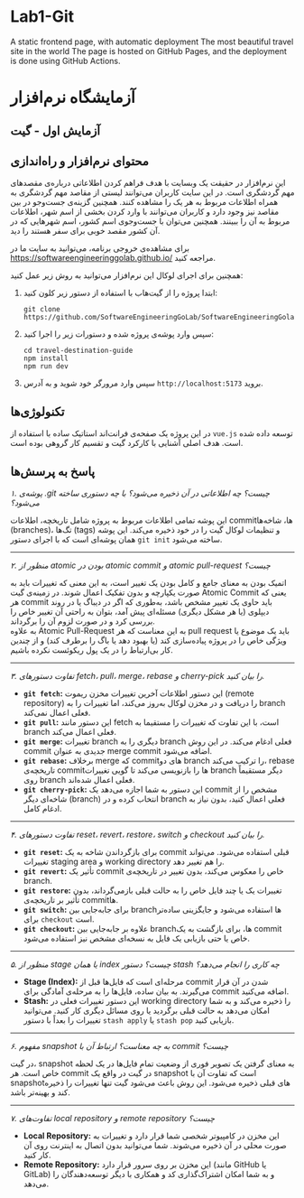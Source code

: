 # Lab1-Git
A static frontend page, with automatic deployment
The most beautiful travel site in the world
The page is hosted on GitHub Pages, and the deployment is done using GitHub Actions.

# آزمایشگاه نرم‌افزار
## آزمایش اول - گیت

## محتوای نرم‌افزار و راه‌اندازی

این نرم‌افزار در حقیقت یک وبسایت با هدف فراهم کردن اطلاعاتی درباره‌ی مقصدهای مهم گردشگری است. 
در این سایت کاربران می‌توانند لیستی از مقاصد مهم گردشگری به همراه اطلاعات مربوط به هر یک را مشاهده کنند. همچنین گزینه‌ی جست‌و‌جو در بین مقاصد نیز وجود دارد و کاربران می‌توانند با وارد کردن بخشی از اسم شهر، اطلاعات مربوط به آن را ببینند. همچنین می‌توان با جست‌و‌جوی اسم کشور، اسم شهرهایی که در آن کشور مقصد خوبی برای سفر هستند را دید.

برای مشاهده‌ی خروجی برنامه، می‌توانید به سایت ما در
https://softwareengineeringgolab.github.io/
مراجعه کنید.

همچنین برای اجرای لوکال این نرم‌افزار می‌توانید به روش زیر عمل کنید:

1. ابتدا پروژه را از گیت‌هاب با استفاده از دستور زیر کلون کنید:
    ```
    git clone https://github.com/SoftwareEngineeringGoLab/SoftwareEngineeringGolab.github.io.git
    ```

2. سپس وارد پوشه‌ی پروژه شده و دستورات زیر را اجرا کنید:
    ```
    cd travel-destination-guide
    npm install
    npm run dev
    ```

3. سپس وارد مرورگر خود شوید و به آدرس `http://localhost:5173` بروید.


## تکنولوژی‌ها

در این پروژه یک صفحه‌ی فرانت‌اند استاتیک ساده با استفاده از `vue.js` توسعه داده شده است. هدف اصلی آشنایی با کارکرد گیت و تقسیم کار گروهی بوده است.




## پاسخ به پرسش‌ها

_۱. پوشه‌ی .git چیست؟ چه اطلاعاتی در آن ذخیره می‌شود؟ با چه دستوری ساخته می‌شود؟_

این پوشه تمامی اطلاعات مربوط به پروژه شامل تاریخچه، اطلاعات commitها، شاخه‌ها (branches)، تگ‌ها (tags) و تنظیمات لوکال گیت را در خود ذخیره می‌کند. این پوشه همان پوشه‌ای است که با اجرای دستور `git init` ساخته می‌شود.

---

_۲. منظور از atomic بودن در atomic commit و atomic pull-request چیست؟_

اتمیک بودن به معنای جامع و کامل بودن یک تغییر است، به این معنی که تغییرات باید به صورت یکپارچه و بدون تفکیک اعمال شوند.
در زمینه‌ی گیت Atomic Commit یعنی که هر commit باید حاوی یک تغییر مشخص باشد، به‌طوری که اگر در دیباگ یا در روند دیپلوی (یا هر مشکل دیگری) مسئله‌ای پیش آمد، بتوان به راحتی آن تغییر خاص را بررسی کرد و در صورت لزوم آن را برگرداند.  
به علاوه Atomic Pull-Request به این معناست که هر pull request باید یک موضوع یا ویژگی خاص را در پروژه پیاده‌سازی کند (یا بهبود دهد یا باگ را برطرف کند) و از چندین کار بی‌ارتباط را در یک پول ریکوئست نکرده باشیم.

---

_۳. تفاوت دستورهای fetch، pull، merge، rebase و cherry-pick را بیان کنید._

- **`git fetch`:** این دستور اطلاعات آخرین تغییرات مخزن ریموت (remote repository) را دریافت و در مخزن لوکال به‌روز می‌کند، اما تغییرات را به branch فعلی اعمال نمی‌کند.
- **`git pull`:** این دستور مانند fetch است، با این تفاوت که تغییرات را مستقیما به branch فعلی اعمال می‌کند.
- **`git merge`:** تغییرات branch دیگری را به branch فعلی ادغام می‌کند. در این روش commit جدیدی به عنوان merge commit اضافه می‌شود.
- **`git rebase`:** برخلاف merge که commitهای دو branch را ترکیب می‌کند، rebase تاریخچه‌ی commitها را بازنویسی می‌کند تا گویی تغییرات branch دیگر مستقیماً روی branch فعلی اعمال شده‌اند.
- **`git cherry-pick`:** این دستور به شما اجازه می‌دهد یک commit مشخص را از شاخه‌ای دیگر (branch) انتخاب کرده و در branch فعلی اعمال کنید، بدون نیاز به ادغام کامل.

---

_۴. تفاوت دستورهای reset، revert، restore، switch و checkout را بیان کنید._

- **`git reset`:** برای بازگرداندن شاخه به یک commit قبلی استفاده می‌شود. می‌تواند تغییرات staging area و working directory را هم تغییر دهد.
- **`git revert`:** تأثیر یک commit خاص را معکوس می‌کند، بدون تغییر در تاریخچه‌ی branch.
- **`git restore`:** تغییرات یک یا چند فایل خاص را به حالت قبلی بازمی‌گرداند، بدون تأثیر بر تاریخچه‌ی commitها.
- **`git switch`:** برای جابه‌جایی بین branchها استفاده می‌شود و جایگزینی ساده‌تر برای `checkout` است.
- **`git checkout`:** علاوه بر جابه‌جایی بین branchها، برای بازگشت به یک commit خاص یا حتی بازیابی یک فایل به نسخه‌ای مشخص نیز استفاده می‌شود.

---

_۵. منظور از stage یا همان index چیست؟ دستور stash چه کاری را انجام می‌دهد؟_

- **Stage (Index):** مرحله‌ای است که فایل‌ها قبل از commit شدن در آن قرار می‌گیرند. به بیان ساده، فایل‌ها را به مرحله‌ی آمادگی برای commit اضافه می‌کنید.
- **Stash:** این دستور تغییرات فعلی در working directory را ذخیره می‌کند و به شما امکان می‌دهد به حالت قبلی برگردید یا روی مسائل دیگری کار کنید. می‌توانید تغییرات را بعداً با دستور `stash apply` یا `stash pop` بازیابی کنید.

---

_۶. مفهوم snapshot به چه معناست؟ ارتباط آن با commit چیست؟_

در گیت، snapshot به معنای گرفتن یک تصویر فوری از وضعیت تمام فایل‌ها در یک لحظه خاص است. هر commit در گیت در واقع یک snapshot است که تفاوت آن با snapshotهای قبلی ذخیره می‌شود. این روش باعث می‌شود گیت تنها تغییرات را ذخیره کند و بهینه‌تر باشد.

---

_۷. تفاوت‌های local repository و remote repository چیست؟_

- **Local Repository:** این مخزن در کامپیوتر شخصی شما قرار دارد و تغییرات به صورت محلی در آن ذخیره می‌شوند. شما می‌توانید بدون اتصال به اینترنت روی آن کار کنید.
- **Remote Repository:** این مخزن بر روی سرور قرار دارد (مانند GitHub یا GitLab) و به شما امکان اشتراک‌گذاری کد و همکاری با دیگر توسعه‌دهندگان را می‌دهد.

